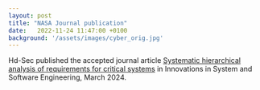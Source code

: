 ```yaml
---
layout: post
title: "NASA Journal publication"
date:   2022-11-24 11:47:00 +0100
background: '/assets/images/cyber_orig.jpg'
---
```

Hd-Sec published the accepted journal article <a href ="https://link.springer.com/article/10.1007/s11334-024-00551-8">Systematic hierarchical analysis of requirements for critical systems</a> in Innovations in System and Software Engineering, March 2024.
